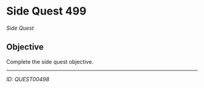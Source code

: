 # Side Quest 499

*Side Quest*

## Objective
Complete the side quest objective.

---
*ID: QUEST00498*